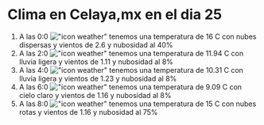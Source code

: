 # Clima en Celaya,mx en el dia 25

1. A las 0:0 !["icon weather"](http://openweathermap.org/img/w/03n.png) tenemos una temperatura de 16 C con nubes dispersas y  vientos de 2.6 y nubosidad al 40%
1. A las 2:0 !["icon weather"](http://openweathermap.org/img/w/10n.png) tenemos una temperatura de 11.94 C con lluvia ligera y  vientos de 1.11 y nubosidad al 8%
1. A las 4:0 !["icon weather"](http://openweathermap.org/img/w/10n.png) tenemos una temperatura de 10.31 C con lluvia ligera y  vientos de 1.23 y nubosidad al 8%
1. A las 6:0 !["icon weather"](http://openweathermap.org/img/w/02n.png) tenemos una temperatura de 9.09 C con cielo claro y  vientos de 1.16 y nubosidad al 8%
1. A las 8:0 !["icon weather"](http://openweathermap.org/img/w/04n.png) tenemos una temperatura de 15 C con nubes rotas y  vientos de 1.16 y nubosidad al 75%
